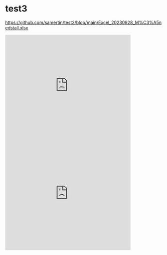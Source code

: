 # test3
https://github.com/samertin/test3/blob/main/Excel_20230928_M%C3%A5nedstall.xlsx
<iframe width="402" height="346" frameborder="0" scrolling="no" src="https://onedrive.live.com/embed?resid=6C685993F809A9F8%212757&authkey=%21AABR6KgqMF_ImYs&em=2&wdAllowInteractivity=False&AllowTyping=True&wdDownloadButton=True&wdInConfigurator=True&wdInConfigurator=True&edesNext=true&ejss=false"></iframe>
<iframe width="402" height="346" frameborder="0" scrolling="no" src="https://onedrive.live.com/embed?resid=6C685993F809A9F8%212757&authkey=%21AABR6KgqMF_ImYs&em=2&wdAllowInteractivity=False&AllowTyping=True&wdDownloadButton=True&wdInConfigurator=True&wdInConfigurator=True&edesNext=true&ejss=false"></iframe>
